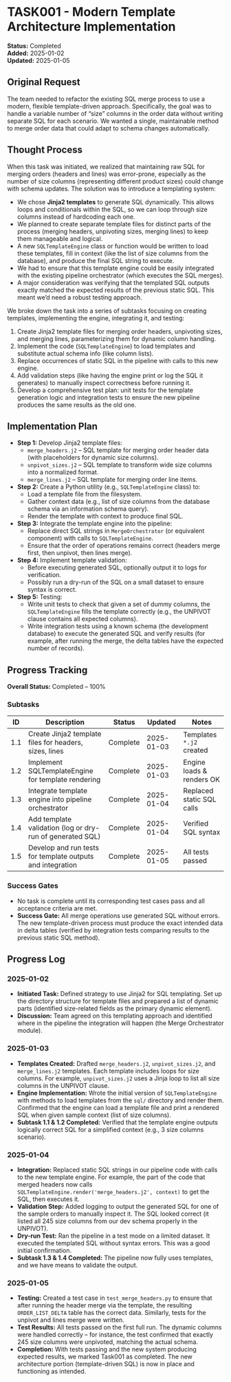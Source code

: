 # TASK001 - Modern Template Architecture Implementation

**Status:** Completed  
**Added:** 2025-01-02  
**Updated:** 2025-01-05  

## Original Request
The team needed to refactor the existing SQL merge process to use a modern, flexible template-driven approach. Specifically, the goal was to handle a variable number of “size” columns in the order data without writing separate SQL for each scenario. We wanted a single, maintainable method to merge order data that could adapt to schema changes automatically.

## Thought Process
When this task was initiated, we realized that maintaining raw SQL for merging orders (headers and lines) was error-prone, especially as the number of size columns (representing different product sizes) could change with schema updates. The solution was to introduce a templating system:
- We chose **Jinja2 templates** to generate SQL dynamically. This allows loops and conditionals within the SQL, so we can loop through size columns instead of hardcoding each one.
- We planned to create separate template files for distinct parts of the process (merging headers, unpivoting sizes, merging lines) to keep them manageable and logical.
- A new `SQLTemplateEngine` class or function would be written to load these templates, fill in context (like the list of size columns from the database), and produce the final SQL string to execute.
- We had to ensure that this template engine could be easily integrated with the existing pipeline orchestrator (which executes the SQL merges).
- A major consideration was verifying that the templated SQL outputs exactly matched the expected results of the previous static SQL. This meant we’d need a robust testing approach.

We broke down the task into a series of subtasks focusing on creating templates, implementing the engine, integrating it, and testing:
1. Create Jinja2 template files for merging order headers, unpivoting sizes, and merging lines, parameterizing them for dynamic column handling.
2. Implement the code (`SQLTemplateEngine`) to load templates and substitute actual schema info (like column lists).
3. Replace occurrences of static SQL in the pipeline with calls to this new engine.
4. Add validation steps (like having the engine print or log the SQL it generates) to manually inspect correctness before running it.
5. Develop a comprehensive test plan: unit tests for the template generation logic and integration tests to ensure the new pipeline produces the same results as the old one.

## Implementation Plan
- **Step 1:** Develop Jinja2 template files:
  - `merge_headers.j2` – SQL template for merging order header data (with placeholders for dynamic size columns).
  - `unpivot_sizes.j2` – SQL template to transform wide size columns into a normalized format.
  - `merge_lines.j2` – SQL template for merging order line items.
- **Step 2:** Create a Python utility (e.g., `SQLTemplateEngine` class) to:
  - Load a template file from the filesystem.
  - Gather context data (e.g., list of size columns from the database schema via an information schema query).
  - Render the template with context to produce final SQL.
- **Step 3:** Integrate the template engine into the pipeline:
  - Replace direct SQL strings in `MergeOrchestrator` (or equivalent component) with calls to `SQLTemplateEngine`.
  - Ensure that the order of operations remains correct (headers merge first, then unpivot, then lines merge).
- **Step 4:** Implement template validation:
  - Before executing generated SQL, optionally output it to logs for verification.
  - Possibly run a dry-run of the SQL on a small dataset to ensure syntax is correct.
- **Step 5:** Testing:
  - Write unit tests to check that given a set of dummy columns, the `SQLTemplateEngine` fills the template correctly (e.g., the UNPIVOT clause contains all expected columns).
  - Write integration tests using a known schema (the development database) to execute the generated SQL and verify results (for example, after running the merge, the delta tables have the expected number of records).

## Progress Tracking

**Overall Status:** Completed – 100%

### Subtasks
| ID   | Description                                                | Status    | Updated     | Notes                      |
|------|------------------------------------------------------------|----------|-------------|----------------------------|
| 1.1  | Create Jinja2 template files for headers, sizes, lines     | Complete | 2025-01-03  | Templates `*.j2` created   |
| 1.2  | Implement SQLTemplateEngine for template rendering         | Complete | 2025-01-03  | Engine loads & renders OK  |
| 1.3  | Integrate template engine into pipeline orchestrator       | Complete | 2025-01-04  | Replaced static SQL calls  |
| 1.4  | Add template validation (log or dry-run of generated SQL)  | Complete | 2025-01-04  | Verified SQL syntax        |
| 1.5  | Develop and run tests for template outputs and integration | Complete | 2025-01-05  | All tests passed           |

### Success Gates
- No task is complete until its corresponding test cases pass and all acceptance criteria are met.
- **Success Gate:** All merge operations use generated SQL without errors. The new template-driven process must produce the exact intended data in delta tables (verified by integration tests comparing results to the previous static SQL method).

## Progress Log

### 2025-01-02
- **Initiated Task:** Defined strategy to use Jinja2 for SQL templating. Set up the directory structure for template files and prepared a list of dynamic parts (identified size-related fields as the primary dynamic element).
- **Discussion:** Team agreed on this templating approach and identified where in the pipeline the integration will happen (the Merge Orchestrator module).

### 2025-01-03
- **Templates Created:** Drafted `merge_headers.j2`, `unpivot_sizes.j2`, and `merge_lines.j2` templates. Each template includes loops for size columns. For example, `unpivot_sizes.j2` uses a Jinja loop to list all size columns in the UNPIVOT clause.
- **Engine Implementation:** Wrote the initial version of `SQLTemplateEngine` with methods to load templates from the `sql/` directory and render them. Confirmed that the engine can load a template file and print a rendered SQL when given sample context (list of size columns).
- **Subtask 1.1 & 1.2 Completed:** Verified that the template engine outputs logically correct SQL for a simplified context (e.g., 3 size columns scenario).

### 2025-01-04
- **Integration:** Replaced static SQL strings in our pipeline code with calls to the new template engine. For example, the part of the code that merged headers now calls `SQLTemplateEngine.render('merge_headers.j2', context)` to get the SQL, then executes it.
- **Validation Step:** Added logging to output the generated SQL for one of the sample orders to manually inspect it. The SQL looked correct (it listed all 245 size columns from our dev schema properly in the UNPIVOT).
- **Dry-run Test:** Ran the pipeline in a test mode on a limited dataset. It executed the templated SQL without syntax errors. This was a good initial confirmation.
- **Subtask 1.3 & 1.4 Completed:** The pipeline now fully uses templates, and we have means to validate the output.

### 2025-01-05
- **Testing:** Created a test case in `test_merge_headers.py` to ensure that after running the header merge via the template, the resulting `ORDER_LIST_DELTA` table has the correct data. Similarly, tests for the unpivot and lines merge were written.
- **Test Results:** All tests passed on the first full run. The dynamic columns were handled correctly – for instance, the test confirmed that exactly 245 size columns were unpivoted, matching the actual schema.
- **Completion:** With tests passing and the new system producing expected results, we marked Task001 as completed. The new architecture portion (template-driven SQL) is now in place and functioning as intended.
